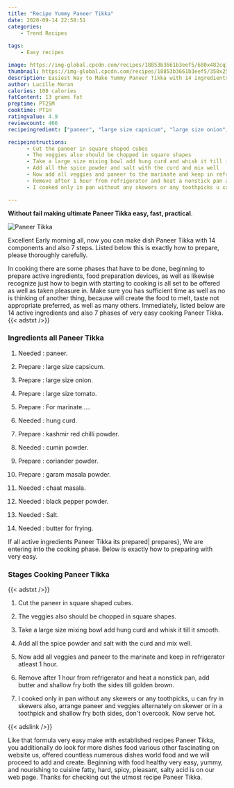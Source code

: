 ```yaml
---
title: "Recipe Yummy Paneer Tikka"
date: 2020-09-14 22:58:51
categories:
    - Trend Recipes
    
tags:
    - Easy recipes

image: https://img-global.cpcdn.com/recipes/18853b3661b3eef5/680x482cq70/paneer-tikka-recipe-main-photo.jpg
thumbnail: https://img-global.cpcdn.com/recipes/18853b3661b3eef5/350x250cq70/paneer-tikka-recipe-main-photo.jpg
description: Easiest Way to Make Yummy Paneer Tikka with 14 ingredients and 7 stages of easy cooking.
author: Lucille Moran
calories: 108 calories
fatContent: 13 grams fat
preptime: PT25M
cooktime: PT1H
ratingvalue: 4.9
reviewcount: 466
recipeingredient: ["paneer", "large size capsicum", "large size onion", "large size tomato", "For marinate", "hung curd", "kashmir red chilli powder", "cumin powder", "coriander powder", "garam masala powder", "chaat masala", "black pepper powder", "Salt", "butter for frying"]

recipeinstructions: 
      - Cut the paneer in square shaped cubes 
      - The veggies also should be chopped in square shapes 
      - Take a large size mixing bowl add hung curd and whisk it till it smooth 
      - Add all the spice powder and salt with the curd and mix well 
      - Now add all veggies and paneer to the marinate and keep in refrigerator atleast 1 hour 
      - Remove after 1 hour from refrigerator and heat a nonstick pan add butter and shallow fry both the sides till golden brown 
      - I cooked only in pan without any skewers or any toothpicks u can fry in skewers also arrange paneer and veggies alternately on skewer or in a toothpick and shallow fry both sides dont overcook Now serve hot

---
```




**Without fail making ultimate Paneer Tikka easy, fast, practical**. 


![Paneer Tikka](https://img-global.cpcdn.com/recipes/18853b3661b3eef5/680x482cq70/paneer-tikka-recipe-main-photo.jpg "Paneer Tikka")




Excellent Early morning all, now you can make dish Paneer Tikka with 14 components and also 7 steps. Listed below this is exactly how to prepare, please thoroughly carefully.

In cooking there are some phases that have to be done, beginning to prepare active ingredients, food preparation devices, as well as likewise recognize just how to begin with starting to cooking is all set to be offered as well as taken pleasure in. Make sure you has sufficient time as well as no is thinking of another thing, because will create the food to melt, taste not appropriate preferred, as well as many others. Immediately, listed below are 14 active ingredients and also 7 phases of very easy cooking Paneer Tikka.
{{< adstxt />}}

### Ingredients all Paneer Tikka


1. Needed  : paneer.

1. Prepare  : large size capsicum.

1. Prepare  : large size onion.

1. Prepare  : large size tomato.

1. Prepare  : For marinate.....

1. Needed  : hung curd.

1. Prepare  : kashmir red chilli powder.

1. Needed  : cumin powder.

1. Prepare  : coriander powder.

1. Prepare  : garam masala powder.

1. Needed  : chaat masala.

1. Needed  : black pepper powder.

1. Needed  : Salt.

1. Needed  : butter for frying.



If all active ingredients Paneer Tikka its prepared| prepares}, We are entering into the cooking phase. Below is exactly how to preparing with very easy.

### Stages Cooking Paneer Tikka

{{< adstxt />}}


1. Cut the paneer in square shaped cubes.



1. The veggies also should be chopped in square shapes.



1. Take a large size mixing bowl add hung curd and whisk it till it smooth.



1. Add all the spice powder and salt with the curd and mix well.



1. Now add all veggies and paneer to the marinate and keep in refrigerator atleast 1 hour.



1. Remove after 1 hour from refrigerator and heat a nonstick pan, add butter and shallow fry both the sides till golden brown.



1. I cooked only in pan without any skewers or any toothpicks, u can fry in skewers also, arrange paneer and veggies alternately on skewer or in a toothpick and shallow fry both sides, don&#39;t overcook. Now serve hot.





{{< adslink />}}

Like that formula very easy make with established recipes Paneer Tikka, you additionally do look for more dishes food various other fascinating on website us, offered countless numerous dishes world food and we will proceed to add and create. Beginning with food healthy very easy, yummy, and nourishing to cuisine fatty, hard, spicy, pleasant, salty acid is on our web page. Thanks for checking out the utmost recipe Paneer Tikka.
